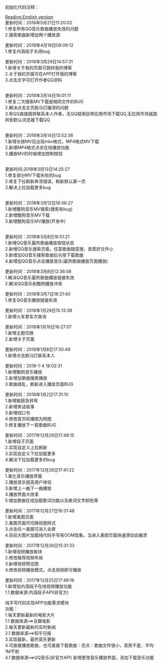 初始化代码注释：<br />

[Reading English version](https://github.com/yhsh/QingFeiYang/blob/master/English%20Version.md)<br/>
更新时间：2018年5月21日11:20:02<br/>
1.修复所有QQ音乐歌曲播放失效的问题<br/>
2.搜索歌曲新增加两个播放源

更新时间：2018年4月19日09:09:12<br/>
1.修复内涵段子关闭bug<br/>

更新时间：2018年3月29日14:57:31<br/>
1.新增关于我的页面可跳转我的博客<br/>
2.关于我的页面可在APP打开我的博客<br/>
3.点击文字可打开作者QQ资料<br/><br/>

更新时间：2018年3月14日16:01:11<br/>
1.修复二次搜索MV下载是相同文件的BUG<br/>
2.解决点击主页跑马灯蹦溃的问题<br/>
3.有QQ直接跳转联系本人作者，无QQ就用自带应用市场下载QQ,无应用市场就跳转到默认浏览器下载QQ<br/><br/>


更新时间：2018年3月14日13:52:36<br/>
1.新增长按MV后出现mkv格式，MP4格式MV下载<br/>
2.新增MP4格式点击在线播放功能<br/>
3.播放MV的时候增加控制按钮<br/><br/>

更新时间;2018年3月13日14:25:27<br/>
1.修复部分MV下载失败的bug<br/>
2.修复下拉刷新奔溃错误，刷新默认第一页<br/>
3.解决上拉加载更多bug<br/><br/>

更新时间：2018年3月12日18:06:27<br/>
1.新增酷狗音乐MV搜索(搜索有bug)<br/>
2.新增酷狗音乐MV下载<br/>
3.新增酷狗音乐MV播放(开发中)<br/><br/>

更新时间：2018年3月8日16:51:21<br/>
1.新增QQ音乐最热歌曲播放按钮状态<br/>
2.新增QQ音乐搜索页面，任意歌曲随意搜，音质好文件小<br/>
3.新增加QQ音乐搜索歌曲后长按下载歌曲<br/>
4.新增加QQ音乐点击播放音乐(最热歌曲播放页面播放)<br/>


更新时间：2018年3月8日12:36:06<br/>
1.解决QQ音乐最热歌曲播放链接失效<br/>
2.解决QQ音乐和酷狗播放冲突<br/>

更新时间：2018年3月7日18:21:40<br/>
1.修复QQ音乐播放链接失效<br/>

更新时间：2018年1月29日15:13:38<br/>
1.新增火车票车次查询<br/>

更新时间：2018年1月16日16:27:07<br/>
1.新增主题切换<br/>
2.新增关于页面<br/>


更新时间：2018年1月8日17:30:49<br/>
1.新增点击跑马灯联系本人<br/>


更新时间：2018-1-4 18:02:31<br/>
1.新增酷狗音乐播放<br/>
2.新增加歌曲搜索播放<br/>
3.歌曲错乱，刷新进入播放页面BUG<br/>


更新时间：2018年1月2日17:31:10<br/>
1.新增脑筋急转弯<br/>
2.新增笑话故事<br/>
3.新增绕口令<br/>
4.修改首页轮播图为网图<br/>
5.修复播放下一首歌曲BUG




更新时间：2017年12月29日17:48:15<br/>
1.新增段子页面<br/>
2.实现自定义上拉刷新<br/>
3.实现自定义下拉加载更多<br/>
4.解决下拉加载更多的bug<br/>



更新时间：2017年12月28日17:41:22<br/>
1.美化音乐播放界面<br/>
2.播放音乐提高用户体验<br/>
3.新增上一曲下一曲播放<br/>
4.播放界面大改革<br/>
5.增加歌曲在线加载歌词功能以及歌词文字颜色等<br/>



更新时间：2017年12月27日16:31:48<br/>
1.新增美图页面<br />
2.美图页面可切换视图样式<br />
3.点击任一美图可进入全屏<br />
4.目前大图片加载纯代码手写有OOM现象，当进入美图页面快速滑动会蹦溃<br />


更新时间：2017年12月26日15:31:33<br/>
1.新增视频播放板块<br />
2.修改推荐视频布局<br />
3.新增视频预览图<br />
4.修改视频播放模式，点击视频即可播放<br />




更新时间：2017年12月25日17:49:16<br />
1.新增加内涵段子在线视频播放功能<br />
1.1.数据来源:内涵段子API(非官方)

纯手写代码实现APP功能需求模块<br />
功能：<br />
1.每天更新最新的电影大片<br />
1.1 数据来源==>豆瓣电影<br />
2.每天更新最新的实时新闻<br />
2.1 数据来源==>知乎日报<br />
3.实现最新，最热音乐更新<br />
4.可直接播放歌曲，也可直接下载歌曲：亮点：歌曲文件很小，音质不差，平均1M不到<br />
4.1 数据来源==>QQ音乐(非官方API)
新增更改音乐播放界面，添加下载音乐功能<br />
